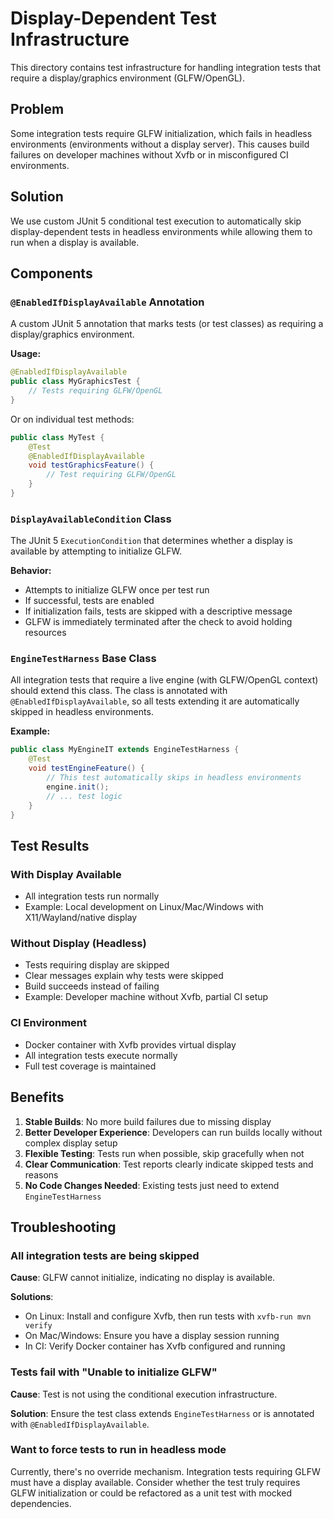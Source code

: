# Display-Dependent Test Infrastructure

This directory contains test infrastructure for handling integration tests that require a display/graphics environment (GLFW/OpenGL).

## Problem

Some integration tests require GLFW initialization, which fails in headless environments (environments without a display server). This causes build failures on developer machines without Xvfb or in misconfigured CI environments.

## Solution

We use custom JUnit 5 conditional test execution to automatically skip display-dependent tests in headless environments while allowing them to run when a display is available.

## Components

### `@EnabledIfDisplayAvailable` Annotation

A custom JUnit 5 annotation that marks tests (or test classes) as requiring a display/graphics environment.

**Usage:**
```java
@EnabledIfDisplayAvailable
public class MyGraphicsTest {
    // Tests requiring GLFW/OpenGL
}
```

Or on individual test methods:
```java
public class MyTest {
    @Test
    @EnabledIfDisplayAvailable
    void testGraphicsFeature() {
        // Test requiring GLFW/OpenGL
    }
}
```

### `DisplayAvailableCondition` Class

The JUnit 5 `ExecutionCondition` that determines whether a display is available by attempting to initialize GLFW.

**Behavior:**
- Attempts to initialize GLFW once per test run
- If successful, tests are enabled
- If initialization fails, tests are skipped with a descriptive message
- GLFW is immediately terminated after the check to avoid holding resources

### `EngineTestHarness` Base Class

All integration tests that require a live engine (with GLFW/OpenGL context) should extend this class. The class is annotated with `@EnabledIfDisplayAvailable`, so all tests extending it are automatically skipped in headless environments.

**Example:**
```java
public class MyEngineIT extends EngineTestHarness {
    @Test
    void testEngineFeature() {
        // This test automatically skips in headless environments
        engine.init();
        // ... test logic
    }
}
```

## Test Results

### With Display Available
- All integration tests run normally
- Example: Local development on Linux/Mac/Windows with X11/Wayland/native display

### Without Display (Headless)
- Tests requiring display are skipped
- Clear messages explain why tests were skipped
- Build succeeds instead of failing
- Example: Developer machine without Xvfb, partial CI setup

### CI Environment
- Docker container with Xvfb provides virtual display
- All integration tests execute normally
- Full test coverage is maintained

## Benefits

1. **Stable Builds**: No more build failures due to missing display
2. **Better Developer Experience**: Developers can run builds locally without complex display setup
3. **Flexible Testing**: Tests run when possible, skip gracefully when not
4. **Clear Communication**: Test reports clearly indicate skipped tests and reasons
5. **No Code Changes Needed**: Existing tests just need to extend `EngineTestHarness`

## Troubleshooting

### All integration tests are being skipped

**Cause**: GLFW cannot initialize, indicating no display is available.

**Solutions**:
- On Linux: Install and configure Xvfb, then run tests with `xvfb-run mvn verify`
- On Mac/Windows: Ensure you have a display session running
- In CI: Verify Docker container has Xvfb configured and running

### Tests fail with "Unable to initialize GLFW"

**Cause**: Test is not using the conditional execution infrastructure.

**Solution**: Ensure the test class extends `EngineTestHarness` or is annotated with `@EnabledIfDisplayAvailable`.

### Want to force tests to run in headless mode

Currently, there's no override mechanism. Integration tests requiring GLFW must have a display available. Consider whether the test truly requires GLFW initialization or could be refactored as a unit test with mocked dependencies.
